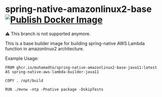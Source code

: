 # spring-native-amazonlinux2-base [![Publish Docker Image](https://github.com/muhamadto/spring-native-amazonlinux2-base/actions/workflows/docker-image.yml/badge.svg)](https://github.com/muhamadto/spring-native-amazonlinux2-base/actions/workflows/docker-image.yml)

:warning: This branch is not supported anymore.

This is a base builder image for building spring-native AWS Lambda function in amazonlinux2 architecture.

Example Usage:

```
FROM ghcr.io/muhamadto/spring-native-amazonlinux2-base-java11:latest AS spring-native-aws-lambda-builder-java11

COPY . /opt/build

RUN ./mvnw -ntp -Pnative package -DskipTests
```
